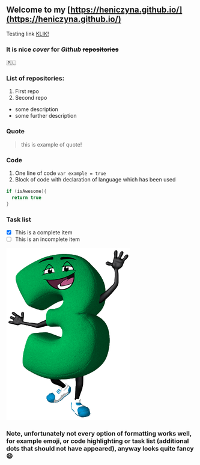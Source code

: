 ## Welcome to my [https://heniczyna.github.io/](https://heniczyna.github.io/)

Testing link [KLIK!](https://heniczyna.github.io/html5up-dopetrope_excercise)

### It is nice *cover* for *Github* ~~repositories~~

:poland:

### List of repositories:
1. First repo
2. Second repo
  * some description
  * some further description

### Quote
> this is example of quote!

### Code
1. One line of code
`var example = true`
2. Block of code with declaration of language which has been used
```java
if (isAwesome){
  return true
}
```

### Task list
- [x] This is a complete item
- [ ] This is an incomplete item

![Example image](/images/n3.png)

### Note, unfortunately not every option of formatting works well, for example emoji, or code highlighting or task list (additional dots that should not have appeared), anyway looks quite fancy :smile:
